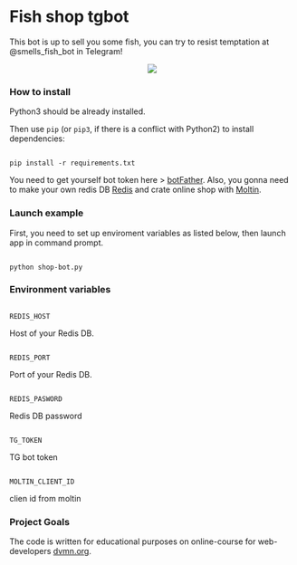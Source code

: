 # Fish shop tgbot



This bot is up to sell you some fish, you can try to resist temptation at @smells_fish_bot in Telegram!
<p align="center">
  <img src="https://github.com/killthebee/Online-shop-tg-bot/blob/master/gif/demonstration.gif"/>
</p>


### How to install



Python3 should be already installed.



Then use `pip` (or `pip3`, if there is a conflict with Python2) to install dependencies:



```

pip install -r requirements.txt

```

You need to get yourself bot token here > [botFather](https://medium.com/shibinco/create-a-telegram-bot-using-botfather-and-get-the-api-token-900ba00e0f39). Also, you gonna need to make your own redis DB [Redis](https://redislabs.com/) and crate online shop with [Moltin](https://www.moltin.com/).


### Launch example



First, you need to set up enviroment variables as listed below, then launch app in command prompt.



```

python shop-bot.py

```

### Environment variables

```

REDIS_HOST

```

Host of your Redis DB.

```

REDIS_PORT

```

Port of your Redis DB.

```

REDIS_PASWORD

```

Redis DB password

```

TG_TOKEN

```

TG bot token

```

MOLTIN_CLIENT_ID

```

clien id from moltin




### Project Goals



The code is written for educational purposes on online-course for web-developers [dvmn.org](https://dvmn.org/).
